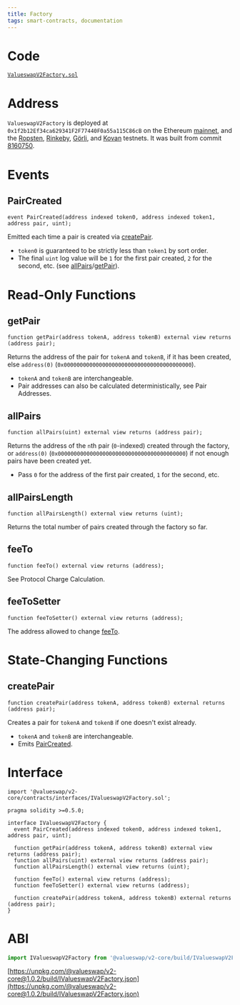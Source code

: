 ```yaml
---
title: Factory
tags: smart-contracts, documentation
---
```


# Code

[`ValueswapV2Factory.sol`](https://github.com/valuenetworklive2021/valueswap-v2-core/blob/master/contracts/ValueswapV2Factory.sol)

# Address

`ValueswapV2Factory` is deployed at `0x1f2b12Ef34ca629341F2F77440F0a55a115C86cB` on the Ethereum [mainnet](https://etherscan.io/address/0x1f2b12Ef34ca629341F2F77440F0a55a115C86cB), and the [Ropsten](https://ropsten.etherscan.io/address/0x1f2b12Ef34ca629341F2F77440F0a55a115C86cB), [Rinkeby](https://rinkeby.etherscan.io/address/0x1f2b12Ef34ca629341F2F77440F0a55a115C86cB), [Görli](https://goerli.etherscan.io/address/0x1f2b12Ef34ca629341F2F77440F0a55a115C86cB), and [Kovan](https://kovan.etherscan.io/address/0x1f2b12Ef34ca629341F2F77440F0a55a115C86cB) testnets. It was built from commit [8160750](https://github.com/valuenetworklive2021/valueswap-v2-core).

# Events

## PairCreated

```solidity
event PairCreated(address indexed token0, address indexed token1, address pair, uint);
```

Emitted each time a pair is created via [createPair](#createpair).

- `token0` is guaranteed to be strictly less than `token1` by sort order.
- The final `uint` log value will be `1` for the first pair created, `2` for the second, etc. (see [allPairs](#allpairs)/[getPair](#getpair)).

# Read-Only Functions

## getPair

```solidity
function getPair(address tokenA, address tokenB) external view returns (address pair);
```

Returns the address of the pair for `tokenA` and `tokenB`, if it has been created, else `address(0)` (`0x0000000000000000000000000000000000000000`).

- `tokenA` and `tokenB` are interchangeable.
- Pair addresses can also be calculated deterministically, see <Link to='/docs/v2/javascript-SDK/getting-pair-addresses/'>Pair Addresses</Link>.

## allPairs

```solidity
function allPairs(uint) external view returns (address pair);
```

Returns the address of the `n`th pair (`0`-indexed) created through the factory, or `address(0)` (`0x0000000000000000000000000000000000000000`) if not enough pairs have been created yet.

- Pass `0` for the address of the first pair created, `1` for the second, etc.

## allPairsLength

```solidity
function allPairsLength() external view returns (uint);
```

Returns the total number of pairs created through the factory so far.

## feeTo

```solidity
function feeTo() external view returns (address);
```

See <Link to='/docs/v2/advanced-topics/fees/#protocol-charge-calculation'>Protocol Charge Calculation</Link>.

## feeToSetter

```solidity
function feeToSetter() external view returns (address);
```

The address allowed to change [feeTo](#feeto).

# State-Changing Functions

## createPair

```solidity
function createPair(address tokenA, address tokenB) external returns (address pair);
```

Creates a pair for `tokenA` and `tokenB` if one doesn't exist already.

- `tokenA` and `tokenB` are interchangeable.
- Emits [PairCreated](#paircreated).

# Interface

```solidity
import '@valueswap/v2-core/contracts/interfaces/IValueswapV2Factory.sol';
```

```solidity
pragma solidity >=0.5.0;

interface IValueswapV2Factory {
  event PairCreated(address indexed token0, address indexed token1, address pair, uint);

  function getPair(address tokenA, address tokenB) external view returns (address pair);
  function allPairs(uint) external view returns (address pair);
  function allPairsLength() external view returns (uint);

  function feeTo() external view returns (address);
  function feeToSetter() external view returns (address);

  function createPair(address tokenA, address tokenB) external returns (address pair);
}
```

# ABI

```typescript
import IValueswapV2Factory from '@valueswap/v2-core/build/IValueswapV2Factory.json'
```

[https://unpkg.com/@valueswap/v2-core@1.0.2/build/IValueswapV2Factory.json](https://unpkg.com/@valueswap/v2-core@1.0.2/build/IValueswapV2Factory.json)
